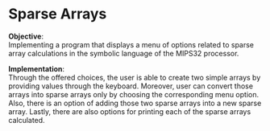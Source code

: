 # Sparse Arrays


**Objective**:  
Implementing a program that displays a menu of options related to sparse array calculations in the symbolic language of the MIPS32 processor.

**Implementation**:  
Through the offered choices, the user is able to create two simple arrays by providing values through the keyboard. Moreover, user can convert those arrays into sparse arrays only by choosing the corresponding menu option. Also, there is an option of adding those two sparse arrays into a new sparse array. Lastly, there are also options for printing each of the sparse arrays calculated.
